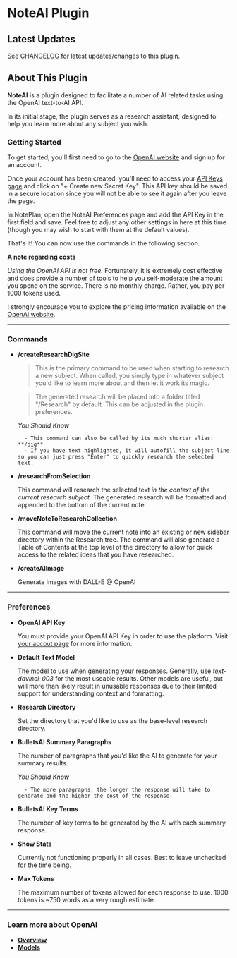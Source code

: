 # NoteAI Plugin

## Latest Updates

See [CHANGELOG](https://github.com/NotePlan/plugins/blob/main/scrollpointclick.AI/CHANGELOG.md) for latest updates/changes to this plugin.

## About This Plugin 

**NoteAI** is a plugin designed to facilitate a number of AI related tasks using the OpenAI text-to-AI API.

In its initial stage, the plugin serves as a research assistant; designed to help you learn more about any subject you wish. 

### Getting Started
To get started, you'll first need to go to the [OpenAI website](https://openai.com/api/) and sign up for an account.

Once your account has been created, you'll need to access your [API Keys page](https://beta.openai.com/account/api-keys) and click on "+ Create new Secret Key". This API key should be saved in a secure location since you will not be able to see it again after you leave the page. 

In NotePlan, open the NoteAI Preferences page and add the API Key in the first field and save. Feel free to adjust any other settings in here at this time (though you may wish to start with them at the default values).

That's it! You can now use the commands in the following section.

**A note regarding costs**

*Using the OpenAI API is not free.* Fortunately, it is extremely cost effective and does provide a number of tools to help you self-moderate the amount you spend on the service. There is no monthly charge. Rather, you pay per 1000 tokens used. 

I strongly encourage you to explore the pricing information available on the [OpenAI website](https://openai.com/api/pricing/).

---

### Commands
- **/createResearchDigSite**

    >This is the primary command to be used when starting to research a new subject. When called, you simply type in whatever subject you'd like to learn more about and then let it work its magic.
    
    >The generated research will be placed into a folder titled "/Research" by default. This can be adjusted in the plugin preferences.


    *You Should Know*

        - This command can also be called by its much shorter alias: **/dig**
        - If you have text highlighted, it will autofill the subject line so you can just press "Enter" to quickly research the selected text.

- **/researchFromSelection**

    This command will research the selected text *in the context of the current research subject.* The generated research will be formatted and appended to the bottom of the current note.

- **/moveNoteToResearchCollection**

    This command will move the current note into an existing or new sidebar directory within the Research tree. The command will also generate a Table of Contents at the top level of the directory to allow for quick access to the related ideas that you have researched.

- **/createAIImage**

    Generate images with DALL-E @ OpenAI

    
---

### Preferences
- **OpenAI API Key**

    You must provide your OpenAI API Key in order to use the platform.
    Visit [your accout page](https://beta.openai.com/account/api-keys) for more information.

- **Default Text Model**

    The model to use when generating your responses. Generally, use *text-davinci-003* for the most useable results. Other models are useful, but will more than likely result in unusable responses due to their limited support for understanding context and formatting.

- **Research Directory**

    Set the directory that you'd like to use as the base-level research directory.

- **BulletsAI Summary Paragraphs**

    The number of paragraphs that you'd like the AI to generate for your summary results. 

    *You Should Know*

        - The more paragraphs, the longer the response will take to generate and the higher the cost of the response.

- **BulletsAI Key Terms**

    The number of key terms to be generated by the AI with each summary response.

- **Show Stats**

    Currently not functioning properly in all cases. Best to leave unchecked for the time being.

- **Max Tokens**

    The maximum number of tokens allowed for each response to use. 1000 tokens is ~750 words as a very rough estimate.

---
### Learn more about OpenAI
- **[Overview](https://beta.openai.com/docs/introduction/overview)**
- **[Models](https://beta.openai.com/docs/models)**